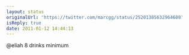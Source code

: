 ```yaml
---
layout: status
originalUrl: 'https://twitter.com/marcgg/status/25201385632964608'
isReply: true
date: 2011-01-12 14:44:13
---
```


@eliah 8 drinks minimum
